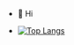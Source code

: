 - 👋 Hi
<!---- [![Anurag's GitHub stats](https://github-readme-stats.vercel.app/api?username=LarryzhouLU)](https://github.com/anuraghazra/github-readme-stats)--->
- [![Top Langs](https://github-readme-stats.vercel.app/api/top-langs/?username=LarryzhouLU)](https://github.com/anuraghazra/github-readme-stats)
<!--- 👀 I am an Undergraduate student from China.
- 🌱 I’m learning Computer Science in University of Nottingham Ningbo China.
- 💞️ I'm eager to be stronger.
- 📫 My email is biylz17@nottingham.edu.cn--->

<!---
LarryzhouLU/LarryzhouLU is a ✨ special ✨ repository because its `README.md` (this file) appears on your GitHub profile.
You can click the Preview link to take a look at your changes.
--->
